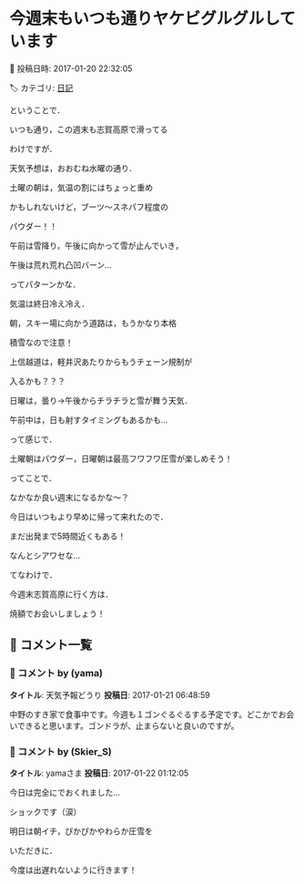 # 今週末もいつも通りヤケビグルグルしています

📅 投稿日時: 2017-01-20 22:32:05

🏷️ カテゴリ: [日記](cc4b5682fb7b8b144980957a978653fb0.md)

ということで．


いつも通り，この週末も志賀高原で滑ってる


わけですが．





天気予想は，おおむね水曜の通り．


土曜の朝は，気温の割にはちょっと重め


かもしれないけど，ブーツ～スネパフ程度の


パウダー！！


午前は雪降り，午後に向かって雪が止んでいき，


午後は荒れ荒れ凸凹バーン…


ってパターンかな．


気温は終日冷え冷え．


朝，スキー場に向かう道路は，もうかなり本格


積雪なので注意！


上信越道は，軽井沢あたりからもうチェーン規制が


入るかも？？？





日曜は，曇り→午後からチラチラと雪が舞う天気．


午前中は，日も射すタイミングもあるかも…


って感じで．





土曜朝はパウダー，日曜朝は最高フワフワ圧雪が楽しめそう！





ってことで．


なかなか良い週末になるかな～？





今日はいつもより早めに帰って来れたので．


まだ出発まで5時間近くもある！


なんとシアワセな…





てなわけで．


今週末志賀高原に行く方は．


焼額でお会いしましょう！

## 💬 コメント一覧

### 💬 コメント by (yama)
**タイトル**: 天気予報どうり
**投稿日**: 2017-01-21 06:48:59

中野のすき家で食事中です。今週も１ゴンぐるぐるする予定です。どこかでお会いできると思います。ゴンドラが、止まらないと良いのですが。

### 💬 コメント by (Skier_S)
**タイトル**: yamaさま
**投稿日**: 2017-01-22 01:12:05

今日は完全にでおくれました…

ショックです（涙）

明日は朝イチ，ぴかぴかやわらか圧雪を

いただきに．

今度は出遅れないように行きます！

